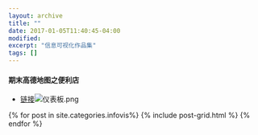 ```yaml
---
layout: archive
title: ""
date: 2017-01-05T11:40:45-04:00
modified:
excerpt: "信息可视化作品集"
tags: []
---
```


#### 期末高德地图之便利店
- [链接](https://public.tableau.com/profile/.8478#!/vizhome/shop_0/sheet6?publish=yes)![仪表板.png](https://i.loli.net/2018/01/07/5a5210547911c.png)
<div class="tiles">
{% for post in site.categories.infovis%}
  {% include post-grid.html %}
{% endfor %}
</div><!-- /.tiles 把所有categories 有 infovis 的列出来-->


